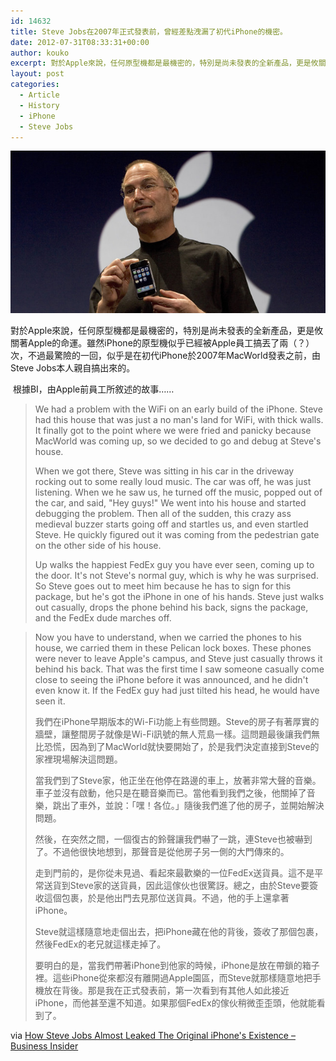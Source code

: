 ```yaml
---
id: 14632
title: Steve Jobs在2007年正式發表前，曾經差點洩漏了初代iPhone的機密。
date: 2012-07-31T08:33:31+00:00
author: kouko
excerpt: 對於Apple來說，任何原型機都是最機密的，特別是尚未發表的全新產品，更是攸關著Apple的命運。雖然iPhone的原型機似乎已經被Apple員工搞丟了兩（？）次，不過最驚險的一回，似乎是在初代iPhone於2007年MacWorld發表之前，由Steve Jobs本人親自搞出來的。
layout: post
categories:
  - Article
  - History
  - iPhone
  - Steve Jobs
---
```

<img alt="Steve jobs iphone 2007 thumb 640xauto 4960" src="/img/2012-07-31-how-steve-jobs-almost-leaked-the-original-iphones-existence-2007/steve-jobs-iphone-2007-thumb-640xauto-4960.jpg" title="steve-jobs-iphone-2007-thumb-640xauto-4960.jpg" />

對於Apple來說，任何原型機都是最機密的，特別是尚未發表的全新產品，更是攸關著Apple的命運。雖然iPhone的原型機似乎已經被Apple員工搞丟了兩（？）次，不過最驚險的一回，似乎是在初代iPhone於2007年MacWorld發表之前，由Steve Jobs本人親自搞出來的。


&nbsp;根據BI，由Apple前員工所敘述的故事&hellip;&hellip;

> We had a problem with the WiFi on an early build of the iPhone. Steve had this house that was just a no man's land for WiFi, with thick walls. It finally got to the point where we were fried and panicky because MacWorld was coming up, so we decided to go and debug at Steve's house.
>
> When we got there, Steve was sitting in his car in the driveway rocking out to some really loud music. The car was off, he was just listening. When we he saw us, he turned off the music, popped out of the car, and said, "Hey guys!" We went into his house and started debugging the problem. Then all of the sudden, this crazy ass medieval buzzer starts going off and startles us, and even startled Steve. He quickly figured out it was coming from the pedestrian gate on the other side of his house.
>
> Up walks the happiest FedEx guy you have ever seen, coming up to the door. It's not Steve's normal guy, which is why he was surprised. So Steve goes out to meet him because he has to sign for this package, but he's got the iPhone in one of his hands. Steve just walks out casually, drops the phone behind his back, signs the package, and the FedEx dude marches off.

> Now you have to understand, when we carried the phones to his house, we carried them in these Pelican lock boxes. These phones were never to leave Apple's campus, and Steve just casually throws it behind his back. That was the first time I saw someone casually come close to seeing the iPhone before it was announced, and he didn't even know it. If the FedEx guy had just tilted his head, he would have seen it.
>
> 我們在iPhone早期版本的Wi-Fi功能上有些問題。Steve的房子有著厚實的牆壁，讓整間房子就像是Wi-Fi訊號的無人荒島一樣。這問題最後讓我們無比恐慌，因為到了MacWorld就快要開始了，於是我們決定直接到Steve的家裡現場解決這問題。
>
> 當我們到了Steve家，他正坐在他停在路邊的車上，放著非常大聲的音樂。車子並沒有啟動，他只是在聽音樂而已。當他看到我們之後，他關掉了音樂，跳出了車外，並說：「嘿！各位。」隨後我們進了他的房子，並開始解決問題。
>
> 然後，在突然之間，一個復古的鈴聲讓我們嚇了一跳，連Steve也被嚇到了。不過他很快地想到，那聲音是從他房子另一側的大門傳來的。
>
> 走到門前的，是你從未見過、看起來最歡樂的一位FedEx送貨員。這不是平常送貨到Steve家的送貨員，因此這傢伙也很驚訝。總之，由於Steve要簽收這個包裹，於是他出門去見那位送貨員。不過，他的手上還拿著iPhone。
>
> Steve就這樣隨意地走個出去，把iPhone藏在他的背後，簽收了那個包裹，然後FedEx的老兄就這樣走掉了。
>
> 要明白的是，當我們帶著iPhone到他家的時候，iPhone是放在帶鎖的箱子裡。這些iPhone從來都沒有離開過Apple園區，而Steve就那樣隨意地把手機放在背後。那是我在正式發表前，第一次看到有其他人如此接近iPhone，而他甚至還不知道。如果那個FedEx的傢伙稍微歪歪頭，他就能看到了。

via&nbsp;[How Steve Jobs Almost Leaked The Original iPhone's Existence &#8211; Business Insider](http://www.businessinsider.com/how-steve-jobs-almost-leaked-the-original-iphones-existence-2012-7?nr_email_referer=1&utm_source=Triggermail&utm_medium=email&utm_term=SAI%20Select&utm_campaign=SAI%20Select%20Mondays%202012-07-30)

<div id="_clearly_component__next_pages_container">
  &nbsp;
</div>
